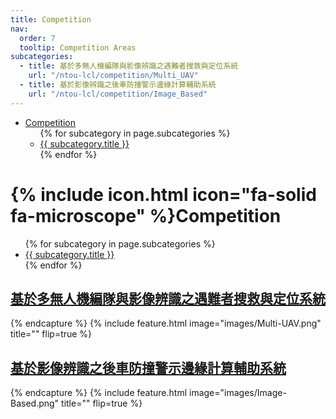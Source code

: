 ```yaml
---
title: Competition
nav:
  order: 7
  tooltip: Competition Areas
subcategories:
  - title: 基於多無人機編隊與影像辨識之遇難者搜救與定位系統
    url: "/ntou-lcl/competition/Multi_UAV"
  - title: 基於影像辨識之後車防撞警示邊緣計算輔助系統
    url: "/ntou-lcl/competition/Image_Based"
---
```


<nav class="navbar">
  <ul class="nav-list">
    <li class="nav-item dropdown">
      <a href="/ntou-lcl/competition/">Competition</a>
      <ul class="dropdown-menu">
        {% for subcategory in page.subcategories %}
            <li><a href="{{ subcategory.url }}">{{ subcategory.title }}</a></li>
        {% endfor %}
      </ul>
    </li>
  </ul>
</nav>

# {% include icon.html icon="fa-solid fa-microscope" %}Competition

<ul>
{% for subcategory in page.subcategories %}
  <li>
    <a href="{{ subcategory.url }}">{{ subcategory.title }}</a>
  </li>
{% endfor %}
</ul>

## <a href="/ntou-lcl/competition/Multi_UAV">基於多無人機編隊與影像辨識之遇難者搜救與定位系統</a>
{% endcapture %}
{%
  include feature.html
  image="images/Multi-UAV.png"
  title=""
  flip=true
%}

## <a href="/ntou-lcl/competition/Image_Based">基於影像辨識之後車防撞警示邊緣計算輔助系統</a>

{% endcapture %}
{%
  include feature.html
  image="images/Image-Based.png"
  title=""
  flip=true
%}
